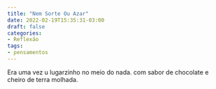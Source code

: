 ```yaml
---
title: "Nem Sorte Ou Azar"
date: 2022-02-19T15:35:31-03:00
draft: false
categories: 
- Reflexão
tags: 
- pensamentos
---
```


Era uma vez u lugarzinho no meio do nada. com sabor de chocolate e cheiro de terra molhada.

